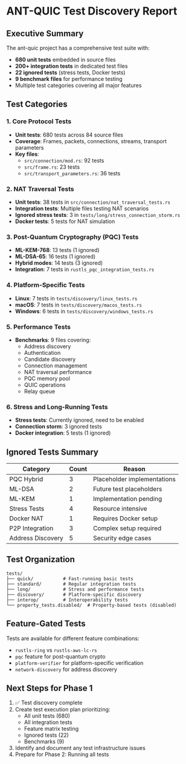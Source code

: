 # ANT-QUIC Test Discovery Report

## Executive Summary

The ant-quic project has a comprehensive test suite with:
- **680 unit tests** embedded in source files
- **200+ integration tests** in dedicated test files
- **22 ignored tests** (stress tests, Docker tests)
- **9 benchmark files** for performance testing
- Multiple test categories covering all major features

## Test Categories

### 1. Core Protocol Tests
- **Unit tests**: 680 tests across 84 source files
- **Coverage**: Frames, packets, connections, streams, transport parameters
- **Key files**:
  - `src/connection/mod.rs`: 92 tests
  - `src/frame.rs`: 23 tests
  - `src/transport_parameters.rs`: 36 tests

### 2. NAT Traversal Tests
- **Unit tests**: 38 tests in `src/connection/nat_traversal_tests.rs`
- **Integration tests**: Multiple files testing NAT scenarios
- **Ignored stress tests**: 3 in `tests/long/stress_connection_storm.rs`
- **Docker tests**: 5 tests for NAT simulation

### 3. Post-Quantum Cryptography (PQC) Tests
- **ML-KEM-768**: 13 tests (1 ignored)
- **ML-DSA-65**: 16 tests (1 ignored)
- **Hybrid modes**: 14 tests (3 ignored)
- **Integration**: 7 tests in `rustls_pqc_integration_tests.rs`

### 4. Platform-Specific Tests
- **Linux**: 7 tests in `tests/discovery/linux_tests.rs`
- **macOS**: 7 tests in `tests/discovery/macos_tests.rs`
- **Windows**: 6 tests in `tests/discovery/windows_tests.rs`

### 5. Performance Tests
- **Benchmarks**: 9 files covering:
  - Address discovery
  - Authentication
  - Candidate discovery
  - Connection management
  - NAT traversal performance
  - PQC memory pool
  - QUIC operations
  - Relay queue

### 6. Stress and Long-Running Tests
- **Stress tests**: Currently ignored, need to be enabled
- **Connection storm**: 3 ignored tests
- **Docker integration**: 5 tests (1 ignored)

## Ignored Tests Summary

| Category | Count | Reason |
|----------|-------|---------|
| PQC Hybrid | 3 | Placeholder implementations |
| ML-DSA | 2 | Future test placeholders |
| ML-KEM | 1 | Implementation pending |
| Stress Tests | 4 | Resource intensive |
| Docker NAT | 1 | Requires Docker setup |
| P2P Integration | 3 | Complex setup required |
| Address Discovery | 5 | Security edge cases |

## Test Organization

```
tests/
├── quick/           # Fast-running basic tests
├── standard/        # Regular integration tests
├── long/            # Stress and performance tests
├── discovery/       # Platform-specific discovery
├── interop/         # Interoperability tests
└── property_tests.disabled/  # Property-based tests (disabled)
```

## Feature-Gated Tests

Tests are available for different feature combinations:
- `rustls-ring` vs `rustls-aws-lc-rs`
- `pqc` feature for post-quantum crypto
- `platform-verifier` for platform-specific verification
- `network-discovery` for address discovery

## Next Steps for Phase 1

1. ✅ Test discovery complete
2. Create test execution plan prioritizing:
   - All unit tests (680)
   - All integration tests
   - Feature matrix testing
   - Ignored tests (22)
   - Benchmarks (9)
3. Identify and document any test infrastructure issues
4. Prepare for Phase 2: Running all tests
